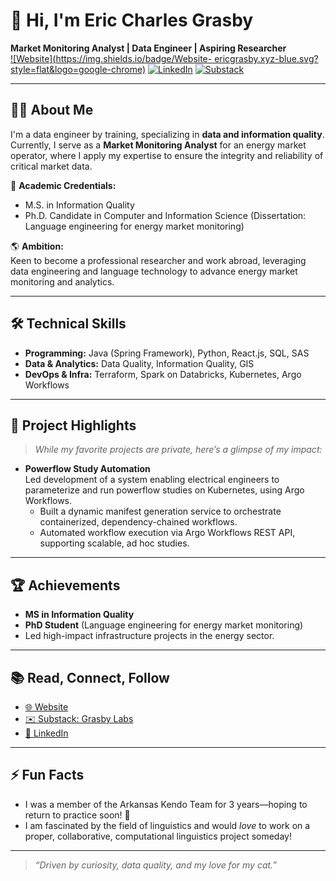 # 👋 Hi, I'm Eric Charles Grasby

**Market Monitoring Analyst | Data Engineer | Aspiring Researcher**  
[![Website](https://img.shields.io/badge/Website- ericgrasby.xyz-blue.svg?style=flat&logo=google-chrome)](https://ericgrasby.xyz)
[![LinkedIn](https://img.shields.io/badge/LinkedIn-echarlesgrasby-blue?style=flat&logo=linkedin)](https://linkedin.com/in/echarlesgrasby)
[![Substack](https://img.shields.io/badge/Substack-Grasby%20Labs-orange?style=flat&logo=substack)](https://ericgrasby.substack.com/)

---

## 👨‍💻 About Me

I'm a data engineer by training, specializing in **data and information quality**. Currently, I serve as a **Market Monitoring Analyst** for an energy market operator, where I apply my expertise to ensure the integrity and reliability of critical market data.

🔬 **Academic Credentials:**  
- M.S. in Information Quality  
- Ph.D. Candidate in Computer and Information Science (Dissertation: Language engineering for energy market monitoring)

🌎 **Ambition:**  
Keen to become a professional researcher and work abroad, leveraging data engineering and language technology to advance energy market monitoring and analytics.

---

## 🛠️ Technical Skills

- **Programming:** Java (Spring Framework), Python, React.js, SQL, SAS
- **Data & Analytics:** Data Quality, Information Quality, GIS
- **DevOps & Infra:** Terraform, Spark on Databricks, Kubernetes, Argo Workflows

---

## 🚀 Project Highlights

> _While my favorite projects are private, here’s a glimpse of my impact:_

- **Powerflow Study Automation**  
  Led development of a system enabling electrical engineers to parameterize and run powerflow studies on Kubernetes, using Argo Workflows.
  - Built a dynamic manifest generation service to orchestrate containerized, dependency-chained workflows.
  - Automated workflow execution via Argo Workflows REST API, supporting scalable, ad hoc studies.

---

## 🏆 Achievements

- **MS in Information Quality**  
- **PhD Student** (Language engineering for energy market monitoring)
- Led high-impact infrastructure projects in the energy sector.

---

## 📚 Read, Connect, Follow

- [🌐 Website](https://ericgrasby.xyz)
- [✉️ Substack: Grasby Labs](https://ericgrasby.substack.com/)
- [💼 LinkedIn](https://linkedin.com/in/echarlesgrasby)

---

## ⚡ Fun Facts

- I was a member of the Arkansas Kendo Team for 3 years—hoping to return to practice soon! 🥋
- I am fascinated by the field of linguistics and would _love_ to work on a proper, collaborative, computational linguistics project someday!

---

> _“Driven by curiosity, data quality, and my love for my cat.”_
